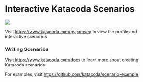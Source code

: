 # Interactive Katacoda Scenarios

[![](http://shields.katacoda.com/katacoda/pyjramsey/count.svg)](https://www.katacoda.com/pyjramsey "Get your profile on Katacoda.com")

Visit https://www.katacoda.com/pyjramsey to view the profile and interactive scenarios

### Writing Scenarios
Visit https://www.katacoda.com/docs to learn more about creating Katacoda scenarios

For examples, visit https://github.com/katacoda/scenario-example
